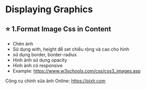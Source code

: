 # Displaying  Graphics

## ⭐ 1.Format Image Css in Content

- Chèn ảnh
- Sử dụng with, height để set chiều rộng và cao cho hình
- sử dụng border, border-radius
- Hình ảnh sử dụng opacity
- Hình ảnh có responsive
- Example: <https://www.w3schools.com/css/css3_images.asp>

Công cụ chỉnh sửa ảnh Online: <https://pixlr.com>
